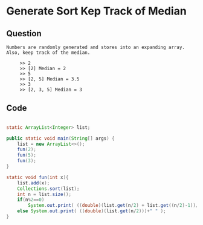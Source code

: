 # Generate Sort Kep Track of Median

## Question

    Numbers are randomly generated and stores into an expanding array. Also, keep track of the median.

         >> 2
         >> [2] Median = 2
         >> 5
         >> [2, 5] Median = 3.5
         >> 3
         >> [2, 3, 5] Median = 3

## Code

```java

static ArrayList<Integer> list;

public static void main(String[] args) {
    list = new ArrayList<>();
    fun(2);
    fun(5);
    fun(3);
}

static void fun(int x){
    list.add(x);
    Collections.sort(list);
    int n = list.size();
    if(n%2==0)
        System.out.print( ((double)(list.get(n/2) + list.get((n/2)-1))/2)+" " );
    else System.out.print( ((double)(list.get(n/2)))+" " );
}

```
